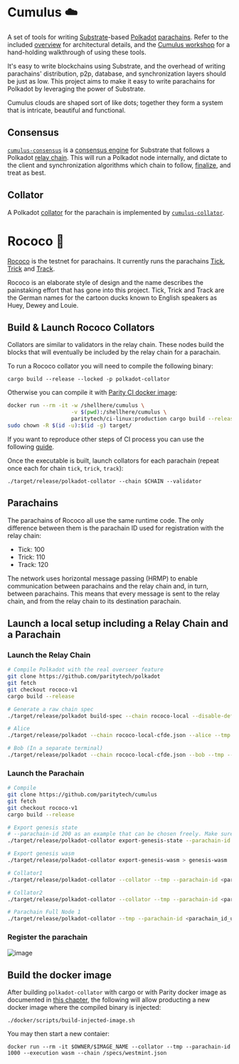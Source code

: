 # Cumulus :cloud:

A set of tools for writing [Substrate](https://substrate.dev/)-based
[Polkadot](https://wiki.polkadot.network/en/)
[parachains](https://wiki.polkadot.network/docs/en/learn-parachains). Refer to the included
[overview](docs/overview.md) for architectural details, and the
[Cumulus workshop](https://substrate.dev/cumulus-workshop) for a hand-holding walkthrough
of using these tools.

It's easy to write blockchains using Substrate, and the overhead of writing parachains'
distribution, p2p, database, and synchronization layers should be just as low. This project aims to
make it easy to write parachains for Polkadot by leveraging the power of Substrate.

Cumulus clouds are shaped sort of like dots; together they form a system that is intricate,
beautiful and functional.

## Consensus

[`cumulus-consensus`](consensus) is a
[consensus engine](https://substrate.dev/docs/en/knowledgebase/advanced/consensus) for Substrate
that follows a Polkadot
[relay chain](https://wiki.polkadot.network/docs/en/learn-architecture#relay-chain). This will run a
Polkadot node internally, and dictate to the client and synchronization algorithms which chain to
follow,
[finalize](https://wiki.polkadot.network/docs/en/learn-consensus#probabilistic-vs-provable-finality),
and treat as best.

## Collator

A Polkadot [collator](https://wiki.polkadot.network/docs/en/learn-collator) for the parachain is
implemented by [`cumulus-collator`](collator).

# Rococo :crown:

[Rococo](https://polkadot.js.org/apps/?rpc=wss://rococo-rpc.polkadot.io) is the testnet for
parachains. It currently runs the parachains
[Tick](https://polkadot.js.org/apps/?rpc=wss://tick-rpc.polkadot.io),
[Trick](https://polkadot.js.org/apps/?rpc=wss://trick-rpc.polkadot.io) and
[Track](https://polkadot.js.org/apps/?rpc=wss://track-rpc.polkadot.io).

Rococo is an elaborate style of design and the name describes the painstaking effort that has gone
into this project. Tick, Trick and Track are the German names for the cartoon ducks known to English
speakers as Huey, Dewey and Louie.

## Build & Launch Rococo Collators

Collators are similar to validators in the relay chain. These nodes build the blocks that will
eventually be included by the relay chain for a parachain.

To run a Rococo collator you will need to compile the following binary:

```
cargo build --release --locked -p polkadot-collator
```

Otherwise you can compile it with 
[Parity CI docker image](https://github.com/paritytech/scripts/tree/master/dockerfiles/ci-linux):

```bash
docker run --rm -it -w /shellhere/cumulus \
                    -v $(pwd):/shellhere/cumulus \
                    paritytech/ci-linux:production cargo build --release --locked -p polkadot-collator
sudo chown -R $(id -u):$(id -g) target/
```

If you want to reproduce other steps of CI process you can use the following 
[guide](https://github.com/paritytech/scripts#gitlab-ci-for-building-docker-images).

Once the executable is built, launch collators for each parachain (repeat once each for chain
`tick`, `trick`, `track`):

```
./target/release/polkadot-collator --chain $CHAIN --validator
```

## Parachains

The parachains of Rococo all use the same runtime code. The only difference between them is the
parachain ID used for registration with the relay chain:

-   Tick: 100
-   Trick: 110
-   Track: 120

The network uses horizontal message passing (HRMP) to enable communication between parachains and
the relay chain and, in turn, between parachains. This means that every message is sent to the relay
chain, and from the relay chain to its destination parachain.

## Launch a local setup including a Relay Chain and a Parachain

### Launch the Relay Chain

```bash
# Compile Polkadot with the real overseer feature
git clone https://github.com/paritytech/polkadot
git fetch
git checkout rococo-v1
cargo build --release

# Generate a raw chain spec
./target/release/polkadot build-spec --chain rococo-local --disable-default-bootnode --raw > rococo-local-cfde.json

# Alice
./target/release/polkadot --chain rococo-local-cfde.json --alice --tmp

# Bob (In a separate terminal)
./target/release/polkadot --chain rococo-local-cfde.json --bob --tmp --port 30334
```

### Launch the Parachain

```bash
# Compile
git clone https://github.com/paritytech/cumulus
git fetch
git checkout rococo-v1
cargo build --release

# Export genesis state
# --parachain-id 200 as an example that can be chosen freely. Make sure to everywhere use the same parachain id
./target/release/polkadot-collator export-genesis-state --parachain-id 200 > genesis-state

# Export genesis wasm
./target/release/polkadot-collator export-genesis-wasm > genesis-wasm

# Collator1
./target/release/polkadot-collator --collator --tmp --parachain-id <parachain_id_u32_type_range> --port 40335 --ws-port 9946 -- --execution wasm --chain ../polkadot/rococo-local-cfde.json --port 30335

# Collator2
./target/release/polkadot-collator --collator --tmp --parachain-id <parachain_id_u32_type_range> --port 40336 --ws-port 9947 -- --execution wasm --chain ../polkadot/rococo-local-cfde.json --port 30336

# Parachain Full Node 1
./target/release/polkadot-collator --tmp --parachain-id <parachain_id_u32_type_range> --port 40337 --ws-port 9948 -- --execution wasm --chain ../polkadot/rococo-local-cfde.json --port 30337
```
### Register the parachain
![image](https://user-images.githubusercontent.com/2915325/99548884-1be13580-2987-11eb-9a8b-20be658d34f9.png)

## Build the docker image

After building `polkadot-collator` with cargo or with Parity docker image as documented in [this chapter](#build--launch-rococo-collators), the following will allow producting a new docker image where the compiled binary is injected:

```
./docker/scripts/build-injected-image.sh
```

You may then start a new contaier:

```
docker run --rm -it $OWNER/$IMAGE_NAME --collator --tmp --parachain-id 1000 --execution wasm --chain /specs/westmint.json
```
